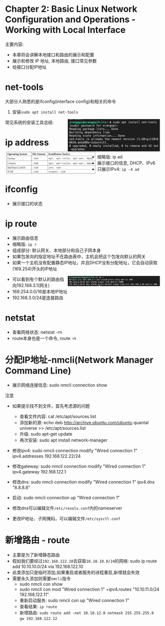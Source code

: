 # Chapter 2: Basic Linux Network Configuration and Operations - Working with Local Interface

主要内容:
- 本章将会讲解本地接口和路由的展示和配置
- 展示和修改 IP 地址, 本地路由, 接口常见参数
- 给接口分配IP地址

# net-tools
大部分人熟悉的是ifconfig(interface config)和相关的命令

1. 安装`sudo apt install net-tools`
<img src="../images/net-tools.jpg" alt="net-tools" width="300" align="right" />

常见系统的安装工具总结:
<img src="../images/versions_installTools.jpg" alt="net-tools" width="300" align="left" />

# ip address
- 缩略版: ip ad
- 展示接口的信息, DHCP、IPv6
- 只展示IPv4: `ip -4 ad`

# ifconfig
- 展示接口的状态

# ip route
- 展示路由信息
- 缩略版: `ip r`
- 组成部分: 默认网关、本地部分和自己子网本身
- 如果包发向的指定地址不在路由表中，主机会把这个包发向默认的网关
- 如果一个主机没有配置静态IP地址，并且DHCP没有分配地址，它会自动获取(169.254)开头的IP地址

<img src="../images/iproute.jpg" alt="net-tools" width="300" align="right" />

- 可以看到有个默认的路由指向192.168.3.1(网关)
- 169.254.0.0/16是本地IP地址
- 192.168.3.0/24是连接路由

# netstat
- 查看网络状态: netstat -rn
- route本身也是一个命令, route -n

# 分配IP地址-nmcli(Network Manager Command Line)
- 展示网络连接信息: sudo nmcli connection show

<p style="color: 'red';">注意</p>

- 如果提示找不到文件，首先考虑源的问题
  - 查看文件内容: cat /etc/apt/sources.list
  - 添加新的源: echo deb http://archive.ubuntu.com/ubuntu quantal universe >> /etc/apt/sources.list
  - 升级: sudo apt-get update
  - 再次安装: sudo apt install network-manager

- 修改ipv4: sudo nmcli connection modify "Wired connection 1" ipv4.addresses 192.168.122.22/24
- 修改gateway: sudo nmcli connection modify "Wired connection 1" ipv4.gateway 192.168.122.1
- 修改dns: sudo nmcli connection modify "Wired connection 1" ipv4.dns "8.8.8.8"
- 启动: sudo nmcli connection up "Wired connection 1" 

- 修改dns可以编辑文件`/etc/resolv.conf`内的nameserver
- 更改IP地址、子网掩码，可以编辑文件`/etc/sysctl.conf`

# 新增路由 - route
- 主要是为了新增静态路由
- 假如我们要经过`192.168.122.10`去获取`10.10.10.0/24`的网络: sudo ip route add 10.10.10.0/24 via 192.168.122.10
- 此类添加只是临时添加,如果重启或者服务的进程重启,新增就会失效
- 需要永久添加则需要`nmcli`指令
  - sudo nmcli con show
  - sudo nmcli con mod "Wired connection 1" +ipv4.routes "10.10.11.0/24 192.168.122.11"
  - 重新启动服务: sudo nmcli con up "Wired connection 1"
  - 查看结果: `ip route`
  - 新增路由: `sudo route add -net 10.10.12.0 netmask 255.255.255.0 gw 192.168.122.12`



